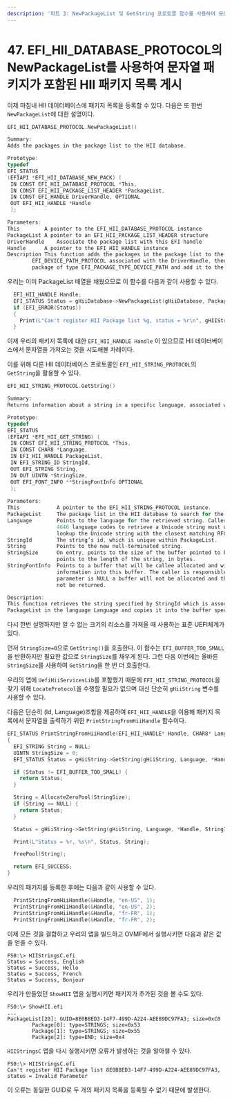```yaml
---
description: '파트 3: NewPackageList 및 GetString 프로토콜 함수를 사용하여 모든 것을 결합하기'
---
```


# 47. EFI\_HII\_DATABASE\_PROTOCOL의 NewPackageList를 사용하여 문자열 패키지가 포함된 HII 패키지 목록 게시

이제 마침내 HII 데이터베이스에 패키지 목록을 등록할 수 있다. 다음은 또 한번 `NewPackageList`에 대한 설명이다.

```c
EFI_HII_DATABASE_PROTOCOL.NewPackageList()

Summary:
Adds the packages in the package list to the HII database.

Prototype:
typedef
EFI_STATUS
(EFIAPI *EFI_HII_DATABASE_NEW_PACK) (
 IN CONST EFI_HII_DATABASE_PROTOCOL *This,
 IN CONST EFI_HII_PACKAGE_LIST_HEADER *PackageList,
 IN CONST EFI_HANDLE DriverHandle, OPTIONAL
 OUT EFI_HII_HANDLE *Handle
 );

Parameters:
This		A pointer to the EFI_HII_DATABASE_PROTOCOL instance
PackageList	A pointer to an EFI_HII_PACKAGE_LIST_HEADER structure
DriverHandle	Associate the package list with this EFI handle
Handle		A pointer to the EFI_HII_HANDLE instance
Description	This function adds the packages in the package list to the database and returns a handle. If there is a
		EFI_DEVICE_PATH_PROTOCOL associated with the DriverHandle, then this function will create a
		package of type EFI_PACKAGE_TYPE_DEVICE_PATH and add it to the package list.
```

우리는 이미 PackageList 배열을 채웠으므로 이 함수를 다음과 같이 사용할 수 있다.

```c
  EFI_HII_HANDLE Handle;
  EFI_STATUS Status = gHiiDatabase->NewPackageList(gHiiDatabase, PackageListHdr, NULL, &Handle);
  if (EFI_ERROR(Status))
  {
    Print(L"Can't register HII Package list %g, status = %r\n", gHIIStringsCGuid, Status);
  }
```

이제 우리의 패키지 목록에 대한 `EFI_HII_HANDLE Handle` 이 있으므로 HII 데이터베이스에서 문자열을 가져오는 것을 시도해볼 차례이다.

이를 위해 다른 HII 데이터베이스 프로토콜인 `EFI_HII_STRING_PROTOCOL`의 `GetString`을 활용할 수 있다.

```c
EFI_HII_STRING_PROTOCOL.GetString()

Summary:
Returns information about a string in a specific language, associated with a package list.

Prototype:
typedef
EFI_STATUS
(EFIAPI *EFI_HII_GET_STRING) (
 IN CONST EFI_HII_STRING_PROTOCOL *This,
 IN CONST CHAR8 *Language,
 IN EFI_HII_HANDLE PackageList,
 IN EFI_STRING_ID StringId,
 OUT EFI_STRING String,
 IN OUT UINTN *StringSize,
 OUT EFI_FONT_INFO **StringFontInfo OPTIONAL
 );
 
Parameters:
This			A pointer to the EFI_HII_STRING_PROTOCOL instance.
PackageList		The package list in the HII database to search for the specified string.
Language		Points to the language for the retrieved string. Callers of interfaces that require RFC
				4646 language codes to retrieve a Unicode string must use the RFC 4647 algorithm to
				lookup the Unicode string with the closest matching RFC 4646 language code.
StringId		The string’s id, which is unique within PackageList.
String			Points to the new null-terminated string.
StringSize		On entry, points to the size of the buffer pointed to by String, in bytes. On return,
				points to the length of the string, in bytes.
StringFontInfo	Points to a buffer that will be callee allocated and will have the string's font
				information into this buffer. The caller is responsible for freeing this buffer. If the
				parameter is NULL a buffer will not be allocated and the string font information will
				not be returned.

Description:
This function retrieves the string specified by StringId which is associated with the specified
PackageList in the language Language and copies it into the buffer specified by String.
```

다시 한번 설명하지만 알 수 없는 크기의 리소스를 가져올 때 사용하는 표준 UEFI체계가 있다.

먼저 `StringSize=0`으로 `GetString()`을 호출한다. 이 함수는 `EFI_BUFFER_TOO_SMALL`을 반환하지만 필요한 값으로 `StringSize`를 채우게 된다. 그런 다음 이번에는 올바른 `StringSize`를 사용하여 `GetString`을 한 번 더 호출한다.

우리의 앱에 `UefiHiiServicesLib`를 포함했기 때문에 `EFI_HII_STRING_PROTOCOL`을 찾기 위해 `LocateProtocol`을 수행할 필요가 없으며 대신 단순히 `gHiiString` 변수를 사용할 수 있다.

다음은 단순히 (ld, Language)조합을 제공하여 `EFI_HII_HANDLE`을 이용해 패키지 목록에서 문자열을 출력하기 위한 `PrintStringFromHiiHandle` 함수이다.

```c
EFI_STATUS PrintStringFromHiiHandle(EFI_HII_HANDLE* Handle, CHAR8* Language, UINTN StringId)
{
  EFI_STRING String = NULL;
  UINTN StringSize = 0;
  EFI_STATUS Status = gHiiString->GetString(gHiiString, Language, *Handle, StringId, String, &StringSize, NULL);

  if (Status != EFI_BUFFER_TOO_SMALL) {
    return Status;
  }

  String = AllocateZeroPool(StringSize);
  if (String == NULL) {
    return Status;
  }

  Status = gHiiString->GetString(gHiiString, Language, *Handle, StringId, String, &StringSize, NULL);

  Print(L"Status = %r, %s\n", Status, String);

  FreePool(String);

  return EFI_SUCCESS;
}
```

우리의 패키지를 등록한 후에는 다음과 같이 사용할 수 있다.

```c
  PrintStringFromHiiHandle(&Handle, "en-US", 1);
  PrintStringFromHiiHandle(&Handle, "en-US", 2);
  PrintStringFromHiiHandle(&Handle, "fr-FR", 1);
  PrintStringFromHiiHandle(&Handle, "fr-FR", 2);
```

이제 모든 것을 결합하고 우리의 앱을 빌드하고 OVMF에서 실행시키면 다음과 같은 값을 얻을 수 있다.

```
FS0:\> HIIStringsC.efi
Status = Success, English
Status = Success, Hello
Status = Success, French
Status = Success, Bonjour
```

우리가 만들었던 `ShowHII` 앱을 실행시키면 패키지가 추가된 것을 볼 수도 있다.

```
FS0:\> ShowHII.efi
...
PackageList[20]: GUID=8E0B8ED3-14F7-499D-A224-AEE89DC97FA3; size=0xC0
        Package[0]: type=STRINGS; size=0x53
        Package[1]: type=STRINGS; size=0x55
        Package[2]: type=END; size=0x4
```

`HIIStringsC` 앱을 다시 실행시키면 오류가 발생하는 것을 알아챌 수 있다.

```
FS0:\> HIIStringsC.efi
Can't register HII Package list 8E0B8ED3-14F7-499D-A224-AEE89DC97FA3, status = Invalid Parameter
```

이 오류는 동일한 GUID로 두 개의 패키지 목록을 등록할 수 없기 때문에 발생한다.
